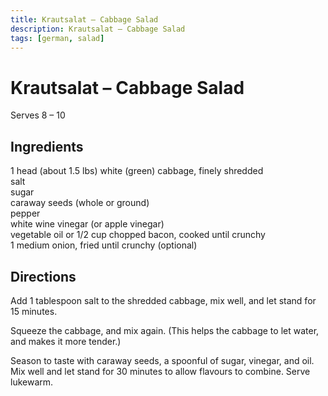 ```yaml
---
title: Krautsalat – Cabbage Salad
description: Krautsalat – Cabbage Salad
tags: [german, salad]
---
```


# Krautsalat – Cabbage Salad
Serves 8 – 10

## Ingredients
1 head (about 1.5 lbs) white (green) cabbage, finely shredded  
salt  
sugar  
caraway seeds (whole or ground)  
pepper  
white wine vinegar (or apple vinegar)  
vegetable oil or 1/2 cup chopped bacon, cooked until crunchy  
1 medium onion, fried until crunchy (optional)

## Directions
Add 1 tablespoon salt to the shredded cabbage, mix well, and let stand for 15 minutes.

Squeeze the cabbage, and mix again. (This helps the cabbage to let water, and makes it more tender.)

Season to taste with caraway seeds, a spoonful of sugar, vinegar, and oil. Mix well and let stand for 30 minutes to allow flavours to combine. Serve lukewarm.